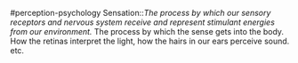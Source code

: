 #perception-psychology 
Sensation::*The process by which our sensory receptors and nervous system receive and represent stimulant energies from our environment.* The process by which the sense gets into the body. How the retinas interpret the light, how the hairs in our ears perceive sound. etc. 